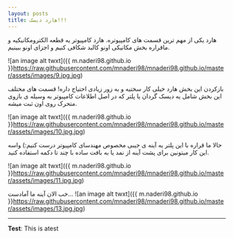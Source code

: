 ```yaml
---
layout: posts
title: هارد دیسک!!!
---
```


هارد یکی از مهم ترین قسمت های کامپیوتره.
هارد کامپیوتر یه قطعه الکترومکانیکیه و ماقراره بخش مکانیکی اونو کالبد شکافی کنیم و اجزای اونو ببینیم.

![an image alt twxt]({{ m.naderi98.github.io }}https://raw.githubusercontent.com/mnaderi98/mnaderi98.github.io/master/assets/images/9.jpg.jpg)

بازکردن این بخش هارد خیلی کار سختیه و به زور زیادی احتیاج داره!
قسمت های مختلف این بخش شامل یه دیسک گردان یا پلتر که در اصل اطلاعات کامپیوتر به وسیله ی بازوی متحرک روی اون ثبت میشه.

![an image alt twxt]({{ m.naderi98.github.io }}https://raw.githubusercontent.com/mnaderi98/mnaderi98.github.io/master/assets/images/10.jpg.jpg)
 
 حالا ما قراره با این پلتر یه آینه ی جیبی مخصوص مهندسای کامپیوتر درست کنیم:)
 واسه این کار میتونین برای پشت آینه از نمد یا به بافت ساده  با چند تا دکمه استفاده کنید.
 
![an image alt twxt]({{ m.naderi98.github.io }}https://raw.githubusercontent.com/mnaderi98/mnaderi98.github.io/master/assets/images/11.jpg.jpg)
 
 خب الان آینه ما آمادست...
![an image alt twxt]({{ m.naderi98.github.io }}https://raw.githubusercontent.com/mnaderi98/mnaderi98.github.io/master/assets/images/13.jpg.jpg)

---
**Test**: This is atest
